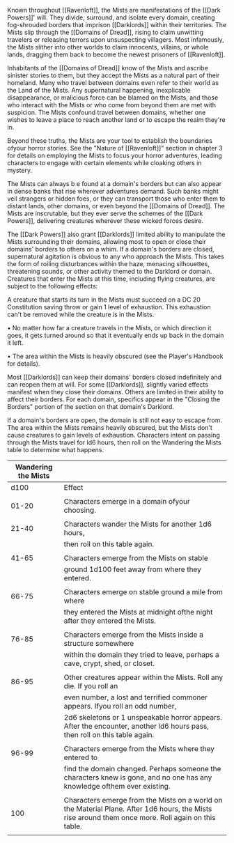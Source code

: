 Known throughout [[Ravenloft]], the Mists are manifestations of the [[Dark Powers]]' will. They divide, surround, and isolate every domain, creating fog-shrouded borders that imprison [[Darklords]] within their territories. The Mists slip through the [[Domains of Dread]], rising to claim unwitting travelers or releasing terrors upon unsuspecting villagers. Most infamously, the Mists slither into other worlds to claim innocents, villains, or whole lands, dragging them back to become the newest prisoners of [[Ravenloft]].

Inhabitants of the [[Domains of Dread]] know of the Mists and ascribe sinister stories to them, but they accept the Mists as a natural part of their homeland. Many who travel between domains even refer to their world as the Land of the Mists. Any supernatural happening, inexplicable disappearance, or malicious force can be blamed on the Mists, and those who interact with the Mists or who come from beyond them are met with suspicion. The Mists confound travel between domains, whether one wishes to leave a place to reach another land or to escape the realm they're in.

Beyond these truths, the Mists are your tool to establish the boundaries ofyour horror stories. See the "Nature of [[Ravenloft]]" section in chapter 3 for details on employing the Mists to focus your horror adventures, leading characters to engage with certain elements while cloaking others in mystery.

The Mists can always b e found at a domain's borders but can also appear in dense banks that rise wherever adventures demand. Such banks might veil strangers or hidden foes, or they can transport those who enter them to distant lands, other domains, or even beyond the [[Domains of Dread]]. The Mists are inscrutable, but they ever serve the schemes of the [[Dark Powers]], delivering creatures wherever these wicked forces desire.

The [[Dark Powers]] also grant [[Darklords]] limited ability to manipulate the Mists surrounding their domains, allowing most to open or close their domains' borders to others on a whim. If a domain's borders are closed, supernatural agitation is obvious to any who approach the Mists. This takes the form of roiling disturbances within the haze, menacing silhouettes, threatening sounds, or other activity themed to the Darklord or domain. Creatures that enter the Mists at this time, including flying creatures, are subject to the following effects:

A creature that starts its turn in the Mists must succeed on a DC 20 Constitution saving throw or gain 1 level of exhaustion. This exhaustion can't be removed while the creature is in the Mists.

• No matter how far a creature travels in the Mists, or which direction it goes, it gets turned around so that it eventually ends up back in the domain it left.

• The area within the Mists is heavily obscured (see the Player's Handbook for details).

Most [[Darklords]] can keep their domains' borders closed indefinitely and can reopen them at will. For some [[Darklords]], slightly varied effects manifest when they close their domains. Others are limited in their ability to affect their borders. For each domain, specifics appear in the "Closing the Borders" portion of the section on that domain's Darklord.

If a domain's borders are open, the domain is still not easy to escape from. The area within the Mists remains heavily obscured, but the Mists don't cause creatures to gain levels of exhaustion. Characters intent on passing through the Mists travel for ld6 hours, then roll on the Wandering the Mists table to determine what happens.

| Wandering the Mists |                                                                                                                                                     |
| ------------------- | --------------------------------------------------------------------------------------------------------------------------------------------------- |
| d100                | Effect                                                                                                                                              |
|                     |                                                                                                                                                     |
| 01-20               | Characters emerge in a domain ofyour choosing.                                                                                                      |
|                     |                                                                                                                                                     |
| 21-40               | Characters wander the Mists for another 1d6 hours,                                                                                                  |
|                     | then roll on this table again.                                                                                                                      |
|                     |                                                                                                                                                     |
| 41-65               | Characters emerge from the Mists on stable                                                                                                          |
|                     | ground 1d100 feet away from where they entered.                                                                                                     |
|                     |                                                                                                                                                     |
| 66-75               | Characters emerge on stable ground a mile from where                                                                                                |
|                     | they entered the Mists at midnight ofthe night after they entered the Mists.                                                                        |
|                     |                                                                                                                                                     |
| 76-85               | Characters emerge from the Mists inside a structure somewhere                                                                                       |
|                     | within the domain they tried to leave, perhaps a cave, crypt, shed, or closet.                                                                      |
|                     |                                                                                                                                                     |
| 86-95               | Other creatures appear within the Mists. Roll any die. If you roll an                                                                               |
|                     | even number, a lost and terrified commoner appears. Ifyou roll an odd number,                                                                       |
|                     | 2d6 skeletons or 1 unspeakable horror appears. After the encounter, another ld6 hours pass, then roll on this table again.                          |
|                     |                                                                                                                                                     |
| 96-99               | Characters emerge from the Mists where they entered to                                                                                              |
|                     | find the domain changed. Perhaps someone the characters knew is gone, and no one has any knowledge ofthem ever existing.                                                                                                                                                    |
|                     |                                                                                                                                                     |
| 100                 | Characters emerge from the Mists on a world on the Material Plane. After 1d6 hours, the Mists rise around them once more. Roll again on this table. |
|                     |                                                                                                                                                     |















